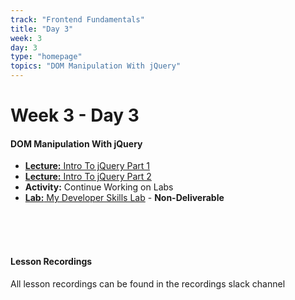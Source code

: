 ```yaml
---
track: "Frontend Fundamentals"
title: "Day 3"
week: 3
day: 3
type: "homepage"
topics: "DOM Manipulation With jQuery"
---
```


# Week 3 - Day 3

#### DOM Manipulation With jQuery
- [**Lecture:** Intro To jQuery Part 1](/frontend-fundamentals/week-3/day-3/lecture-materials/intro-to-jquery-part-1/)
- [**Lecture:** Intro To jQuery Part 2](/frontend-fundamentals/week-3/day-3/lecture-materials/intro-to-jquery-part-2/)
- **Activity:** Continue Working on Labs
- [**Lab:** My Developer Skills Lab](/frontend-fundamentals/week-3/day-3/labs/my-developer-skills-lab/) - **Non-Deliverable**


<br>
<br>
<br>

#### Lesson Recordings

All lesson recordings can be found in the recordings slack channel